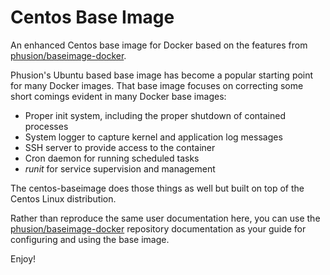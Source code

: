 Centos Base Image
=================

An enhanced Centos base image for Docker based on the features from [phusion/baseimage-docker](https://github.com/phusion/baseimage-docker).

Phusion's Ubuntu based base image has become a popular starting point for many Docker images. That base image focuses on correcting some short comings evident in many Docker base images:
- Proper init system, including the proper shutdown of contained processes
- System logger to capture kernel and application log messages
- SSH server to provide access to the container
- Cron daemon for running scheduled tasks
- *runit* for service supervision and management

The centos-baseimage does those things as well but built on top of the Centos Linux distribution.

Rather than reproduce the same user documentation here, you can use the [phusion/baseimage-docker](https://github.com/phusion/baseimage-docker) repository documentation as your guide for configuring and using the base image.

Enjoy!
